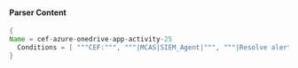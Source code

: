#### Parser Content
```Java
{
Name = cef-azure-onedrive-app-activity-25
  Conditions = [ """CEF:""", """|MCAS|SIEM_Agent|""", """|Resolve alert|""" ]
}
```